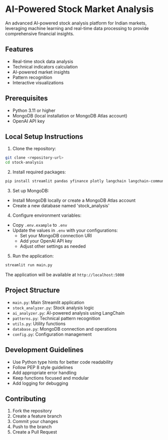 # AI-Powered Stock Market Analysis

An advanced AI-powered stock analysis platform for Indian markets, leveraging machine learning and real-time data processing to provide comprehensive financial insights.

## Features
- Real-time stock data analysis
- Technical indicators calculation
- AI-powered market insights
- Pattern recognition
- Interactive visualizations

## Prerequisites
- Python 3.11 or higher
- MongoDB (local installation or MongoDB Atlas account)
- OpenAI API key

## Local Setup Instructions

1. Clone the repository:
```bash
git clone <repository-url>
cd stock-analysis
```

2. Install required packages:
```bash
pip install streamlit pandas yfinance plotly langchain langchain-community openai ta pymongo python-dotenv
```

3. Set up MongoDB:
- Install MongoDB locally or create a MongoDB Atlas account
- Create a new database named 'stock_analysis'

4. Configure environment variables:
- Copy `.env.example` to `.env`
- Update the values in `.env` with your configurations:
  - Set your MongoDB connection URI
  - Add your OpenAI API key
  - Adjust other settings as needed

5. Run the application:
```bash
streamlit run main.py
```

The application will be available at `http://localhost:5000`

## Project Structure
- `main.py`: Main Streamlit application
- `stock_analyzer.py`: Stock analysis logic
- `ai_analyzer.py`: AI-powered analysis using LangChain
- `patterns.py`: Technical pattern recognition
- `utils.py`: Utility functions
- `database.py`: MongoDB connection and operations
- `config.py`: Configuration management

## Development Guidelines
- Use Python type hints for better code readability
- Follow PEP 8 style guidelines
- Add appropriate error handling
- Keep functions focused and modular
- Add logging for debugging

## Contributing
1. Fork the repository
2. Create a feature branch
3. Commit your changes
4. Push to the branch
5. Create a Pull Request
